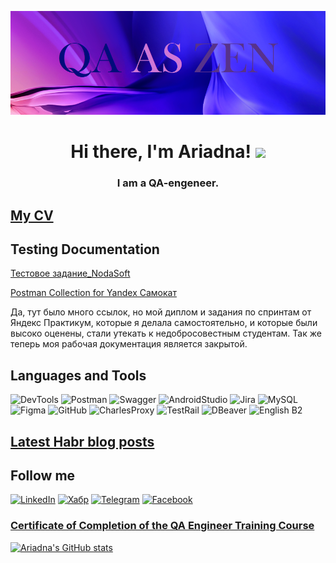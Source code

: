 ![Header](https://github.com/ariadna-eiz/ariadna-eiz/blob/main/assets/explorer_a1wpu1D2nN.png)

## <h1 align="center">Hi there, I'm Ariadna! <img src="https://github.com/blackcater/blackcater/raw/main/images/Hi.gif" height="32"/></h1>
<h3 align="center">I am a QA-engeneer.</h3>

## [My CV](https://drive.google.com/file/d/1na9bFe6o2WuvyCs5sIsTccDzfyndNOqA/view?usp=sharing)


## Testing Documentation

[Тестовое задание_NodaSoft](https://docs.google.com/document/d/1XXyqdDd37djG1s8N2pJCWihH1qkHmQ5kQYAhdz31XTE/edit?usp=sharing)

[Postman Collection for Yandex Самокат](https://drive.google.com/file/d/1UZUt1Xx45EqXdetmXcdKFWYZx86wJvZL/view?usp=share_link)

Да, тут было много ссылок, но мой диплом и задания по спринтам от Яндекс Практикум, которые я делала самостоятельно, и которые были высоко оценены, стали утекать к недобросовестным студентам.
Так же теперь моя рабочая документация является закрытой.

## Languages and Tools
![DevTools](https://img.shields.io/badge/-DevTools-120082?style=for-the-badge&logo=devtools)
![Postman](https://img.shields.io/badge/-Postman-120082?style=for-the-badge&logo=postman)
![Swagger](https://img.shields.io/badge/-Swagger-120082?style=for-the-badge&logo=swagger)
![AndroidStudio](https://img.shields.io/badge/-AndroidStudio-120082?style=for-the-badge&logo=AndroidStudio)
![Jira](https://img.shields.io/badge/-Jira-120082?style=for-the-badge&logo=Jira)
![MySQL](https://img.shields.io/badge/-MySQL-120082?style=for-the-badge&logo=MySQL)
![Figma](https://img.shields.io/badge/-Figma-120082?style=for-the-badge&logo=Figma)
![GitHub](https://img.shields.io/badge/-GitHub-120082?style=for-the-badge&logo=GitHub)
![CharlesProxy](https://img.shields.io/badge/-CharlesProxy-120082?style=for-the-badge&logo=Charles)
![TestRail](https://img.shields.io/badge/-TestRail-120082?style=for-the-badge&logo=TestRail)
![DBeaver](https://img.shields.io/badge/-DBeaver-120082?style=for-the-badge&logo=DBeaver)
![English B2](https://img.shields.io/badge/-English(B2)-120082?style=for-the-badge&logo=)

## [Latest Habr blog posts](https://habr.com/ru/users/ariadna_eiz/posts/)
<!-- BLOG-POST-LIST:START -->
<!-- BLOG-POST-LIST:END -->


## Follow me
[![LinkedIn](https://img.shields.io/badge/-LinkedIn-6014bb?style=for-the-badge&logo=LinkedIn)](https://www.linkedin.com/in/ariadna-eizenkhart-811706259/?midToken=AQGl2cML5_DpBw&midSig=0p-YAfcipquqA1&trk=eml-email_jobs_first_time_job_seeker_01-header-35-profile&trkEmail=eml-email_jobs_first_time_job_seeker_01-header-35-profile-null-hnpkwd%7Elckw21ga%7Ei7-null-neptune%2Fprofile%7Evanity%2Eview)
[![Хабр](https://img.shields.io/badge/-Хабр-6014bb?style=for-the-badge&logo=habr)](https://habr.com/ru/users/ariadna_eiz/)
[![Telegram](https://img.shields.io/badge/-Telegram-6014bb?style=for-the-badge&logo=Telegram)](https://t.me/ariadna_eiz)
[![Facebook](https://img.shields.io/badge/-Facebook-6014bb?style=for-the-badge&logo=Facebook)](https://www.facebook.com/eizenkhart/)

### [Certificate of Completion of the QA Engineer Training Course](https://drive.google.com/file/d/1Fod0lzl9bil5wtZ7qNUi7vJ-R5D6byQY/view?usp=share_link)

[![Ariadna's GitHub stats](https://github-readme-stats.vercel.app/api?username=ariadna-eiz&count_private=true&show_icons=true&theme=jolly)
](https://github.com/anuraghazra/github-readme-stats)

